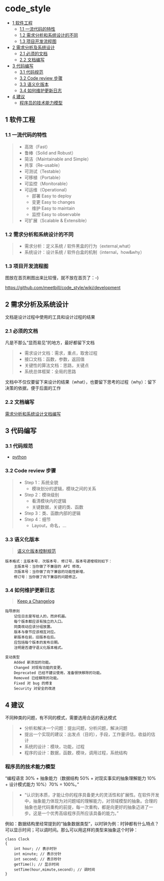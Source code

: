 # code_style

<!-- vim-markdown-toc GFM -->

* [1 软件工程](#1-软件工程)
    * [1.1 一流代码的特性](#11-一流代码的特性)
    * [1.2 需求分析和系统设计的不同](#12-需求分析和系统设计的不同)
    * [1.3 项目开发流程图](#13-项目开发流程图)
* [2 需求分析及系统设计](#2-需求分析及系统设计)
    * [2.1 必须的文档](#21-必须的文档)
    * [2.2 文档编写](#22-文档编写)
* [3 代码编写](#3-代码编写)
    * [3.1 代码规范](#31-代码规范)
    * [3.2 Code review 步骤](#32-code-review-步骤)
    * [3.3 语义化版本](#33-语义化版本)
    * [3.4 如何维护更新日志](#34-如何维护更新日志)
* [4 建议](#4-建议)
    * [程序员的技术能力模型](#程序员的技术能力模型)

<!-- vim-markdown-toc -->

## 1 软件工程

### 1.1 一流代码的特性
> * 高效（Fast）
> * 鲁棒（Solid and Robust）
> * 简洁（Maintainable and Simple）
> * 共享（Re-usable）
> * 可测试（Testable）
> * 可移植（Portable）
> * 可监控（Monitorable）
> * 可运维（Operational）
>   * 部署 Easy to deploy
>   * 变更 Easy to changes
>   * 维护 Easy to maintain
>   * 监控 Easy to observable
> * 可扩展（Scalable & Extensible）

### 1.2 需求分析和系统设计的不同

>   * 需求分析：定义系统 / 软件黑盒的行为（external,what）
>   * 系统设计：设计系统 / 软件白盒的机制（internal，how&why）

### 1.3 项目开发流程图

图放在首页刷图出来比较慢，就不放在首页了：-)

https://github.com/meetbill/code_style/wiki/development

## 2 需求分析及系统设计

文档是设计过程中使用的工具和设计过程的结果

### 2.1 必须的文档

凡是不那么“显而易见”的地方，最好都留下文档

> * 需求设计文档：需求，重点，取舍过程
> * 接口文档：函数，参数，返回值
> * 关键性的算法文档：思路，关键点
> * 系统总体框架：全局的思路

文档中不仅仅要留下来设计的结果（what），也要留下思考的过程（why）：留下决策的依据，便于后面的工作

### 2.2 文档编写

[需求分析和系统设计文档编写](./software/README.md )

## 3 代码编写

### 3.1 代码规范

* [python](./python/README.md)

### 3.2 Code review 步骤

> * Step 1：系统全貌
>   * 模块划分的逻辑，模块之间的关系
> * Step 2：模块级别
>   * 看清模块内的逻辑
>   * 关键数据，关键的类、函数
> * Step 3：类、函数内部的逻辑
> * Step 4：细节
>   * Layout，命名，...

### 3.3 语义化版本

> [语义化版本控制规范](https://semver.org/lang/zh-CN/)
```
版本格式：主版本号. 次版本号. 修订号，版本号递增规则如下：
    主版本号：当你做了不兼容的 API 修改，
    次版本号：当你做了向下兼容的功能性新增，
    修订号：当你做了向下兼容的问题修正。
```

### 3.4 如何维护更新日志

> [Keep a Changelog](https://keepachangelog.com/zh-CN/1.0.0/)
```
指导原则
    记住日志是写给人的，而非机器。
    每个版本都应该有独立的入口。
    同类改动应该分组放置。
    版本与章节应该相互对应。
    新版本在前，旧版本在后。
    应包括每个版本的发布日期。
    注明是否遵守语义化版本格式。

变动类型
    Added 新添加的功能。
    Changed 对现有功能的变更。
    Deprecated 已经不建议使用，准备很快移除的功能。
    Removed 已经移除的功能。
    Fixed 对 bug 的修复
    Security 对安全的改进
```

## 4 建议

不同种类的问题，有不同的模式，需要选用合适的表达模式

> * 分析和解决一个问题：提出问题，分析问题，解决问题
> * 提出一个实现的建议：出发点（目的），手段，工作量评估，收益的估计
> * 系统的设计：模块，功能，过程
> * 程序的设计：数据，函数，模块，调用过程，系统结构

### 程序员的技术能力模型

“编程语言 30% + 抽象能力（数据结构 50% + 对现实事实的抽象理解能力 10% + 设计模式能力 10%）70% = 100%。”

> * “认识到本质，才能让你的程序具备更大的灵活性和扩展性。在软件开发中，抽象能力体现为对问题域的理解能力，对领域模型的抽象。合理的抽象也是代码重构的前提，每一次重构，都是向更好的抽象迈进了一步。这是一个优秀高级程序员所应该具备的能力。”

例如：数据结构里经常提到的“抽象数据类型”，以时钟为例：时钟都有什么特点？可以显示时间；可以调时间。那么可以用这样的类型来抽象这个时钟：
```
class Clock
{
    int hour; // 表示时针
    int minute; // 表示分针
    int second; // 表示秒针
    getTime(); // 显示时间
    setTime(hour,mimute,second); // 调时间
}
```
